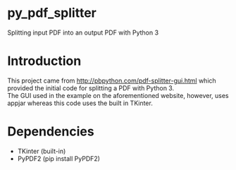# py_pdf_splitter
Splitting input PDF into an output PDF with Python 3

# Introduction
This project came from http://pbpython.com/pdf-splitter-gui.html which provided the initial code for splitting a PDF with Python 3.  
The GUI used in the example on the aforementioned website, however, uses appjar whereas this code uses the built in TKinter.

# Dependencies
* TKinter (built-in)
* PyPDF2 (pip install PyPDF2)
